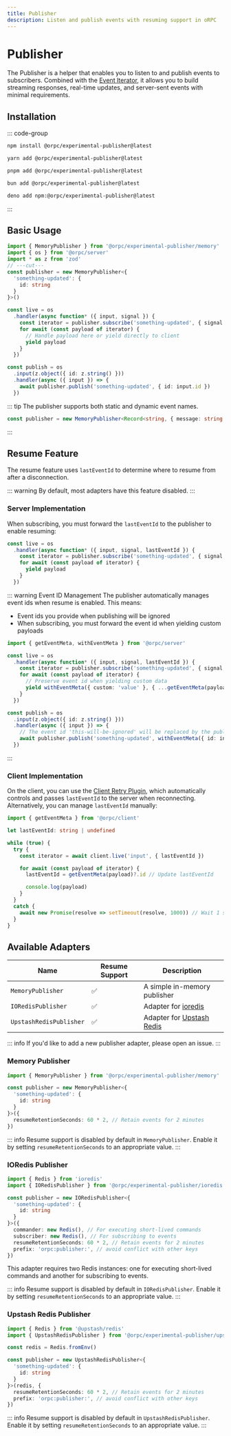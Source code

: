 ```yaml
---
title: Publisher
description: Listen and publish events with resuming support in oRPC
---
```


# Publisher

The Publisher is a helper that enables you to listen to and publish events to subscribers. Combined with the [Event Iterator](/docs/client/event-iterator), it allows you to build streaming responses, real-time updates, and server-sent events with minimal requirements.

## Installation

::: code-group

```sh [npm]
npm install @orpc/experimental-publisher@latest
```

```sh [yarn]
yarn add @orpc/experimental-publisher@latest
```

```sh [pnpm]
pnpm add @orpc/experimental-publisher@latest
```

```sh [bun]
bun add @orpc/experimental-publisher@latest
```

```sh [deno]
deno add npm:@orpc/experimental-publisher@latest
```

:::

## Basic Usage

```ts twoslash
import { MemoryPublisher } from '@orpc/experimental-publisher/memory'
import { os } from '@orpc/server'
import * as z from 'zod'
// ---cut---
const publisher = new MemoryPublisher<{
  'something-updated': {
    id: string
  }
}>()

const live = os
  .handler(async function* ({ input, signal }) {
    const iterator = publisher.subscribe('something-updated', { signal })
    for await (const payload of iterator) {
      // Handle payload here or yield directly to client
      yield payload
    }
  })

const publish = os
  .input(z.object({ id: z.string() }))
  .handler(async ({ input }) => {
    await publisher.publish('something-updated', { id: input.id })
  })
```

::: tip
The publisher supports both static and dynamic event names.

```ts
const publisher = new MemoryPublisher<Record<string, { message: string }>>()
```

:::

## Resume Feature

The resume feature uses `lastEventId` to determine where to resume from after a disconnection.

::: warning
By default, most adapters have this feature disabled.
:::

### Server Implementation

When subscribing, you must forward the `lastEventId` to the publisher to enable resuming:

```ts
const live = os
  .handler(async function* ({ input, signal, lastEventId }) {
    const iterator = publisher.subscribe('something-updated', { signal, lastEventId })
    for await (const payload of iterator) {
      yield payload
    }
  })
```

::: warning Event ID Management
The publisher automatically manages event ids when resume is enabled. This means:

- Event ids you provide when publishing will be ignored
- When subscribing, you must forward the event id when yielding custom payloads

```ts
import { getEventMeta, withEventMeta } from '@orpc/server'

const live = os
  .handler(async function* ({ input, signal, lastEventId }) {
    const iterator = publisher.subscribe('something-updated', { signal, lastEventId })
    for await (const payload of iterator) {
      // Preserve event id when yielding custom data
      yield withEventMeta({ custom: 'value' }, { ...getEventMeta(payload) })
    }
  })

const publish = os
  .input(z.object({ id: z.string() }))
  .handler(async ({ input }) => {
    // The event id 'this-will-be-ignored' will be replaced by the publisher
    await publisher.publish('something-updated', withEventMeta({ id: input.id }, { id: 'this-will-be-ignored' }))
  })
```

:::

### Client Implementation

On the client, you can use the [Client Retry Plugin](/docs/plugins/client-retry), which automatically controls and passes `lastEventId` to the server when reconnecting. Alternatively, you can manage `lastEventId` manually:

```ts
import { getEventMeta } from '@orpc/client'

let lastEventId: string | undefined

while (true) {
  try {
    const iterator = await client.live('input', { lastEventId })

    for await (const payload of iterator) {
      lastEventId = getEventMeta(payload)?.id // Update lastEventId

      console.log(payload)
    }
  }
  catch {
    await new Promise(resolve => setTimeout(resolve, 1000)) // Wait 1 second before retrying
  }
}
```

## Available Adapters

| Name                    | Resume Support | Description                                                      |
| ----------------------- | -------------- | ---------------------------------------------------------------- |
| `MemoryPublisher`       | ✅             | A simple in-memory publisher                                     |
| `IORedisPublisher`      | ✅             | Adapter for [ioredis](https://github.com/redis/ioredis)          |
| `UpstashRedisPublisher` | ✅             | Adapter for [Upstash Redis](https://github.com/upstash/redis-js) |

::: info
If you'd like to add a new publisher adapter, please open an issue.
:::

### Memory Publisher

```ts
import { MemoryPublisher } from '@orpc/experimental-publisher/memory'

const publisher = new MemoryPublisher<{
  'something-updated': {
    id: string
  }
}>({
  resumeRetentionSeconds: 60 * 2, // Retain events for 2 minutes
})
```

::: info
Resume support is disabled by default in `MemoryPublisher`. Enable it by setting `resumeRetentionSeconds` to an appropriate value.
:::

### IORedis Publisher

```ts
import { Redis } from 'ioredis'
import { IORedisPublisher } from '@orpc/experimental-publisher/ioredis'

const publisher = new IORedisPublisher<{
  'something-updated': {
    id: string
  }
}>({
  commander: new Redis(), // For executing short-lived commands
  subscriber: new Redis(), // For subscribing to events
  resumeRetentionSeconds: 60 * 2, // Retain events for 2 minutes
  prefix: 'orpc:publisher:', // avoid conflict with other keys
})
```

This adapter requires two Redis instances: one for executing short-lived commands and another for subscribing to events.

::: info
Resume support is disabled by default in `IORedisPublisher`. Enable it by setting `resumeRetentionSeconds` to an appropriate value.
:::

### Upstash Redis Publisher

```ts
import { Redis } from '@upstash/redis'
import { UpstashRedisPublisher } from '@orpc/experimental-publisher/upstash-redis'

const redis = Redis.fromEnv()

const publisher = new UpstashRedisPublisher<{
  'something-updated': {
    id: string
  }
}>(redis, {
  resumeRetentionSeconds: 60 * 2, // Retain events for 2 minutes
  prefix: 'orpc:publisher:', // avoid conflict with other keys
})
```

::: info
Resume support is disabled by default in `UpstashRedisPublisher`. Enable it by setting `resumeRetentionSeconds` to an appropriate value.
:::
